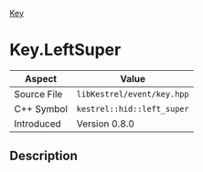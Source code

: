 [Key](index.md)
# Key.LeftSuper
| Aspect | Value |
| --- | --- |
| Source File | `libKestrel/event/key.hpp` |
| C++ Symbol | `kestrel::hid::left_super` |
| Introduced | Version 0.8.0 |
## Description
